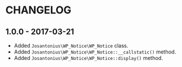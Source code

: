 # CHANGELOG

## 1.0.0 - 2017-03-21
* Added `Josantonius\WP_Notice\WP_Notice` class.
* Added `Josantonius\WP_Notice\WP_Notice::__callstatic()` method.
* Added `Josantonius\WP_Notice\WP_Notice::display()` method.